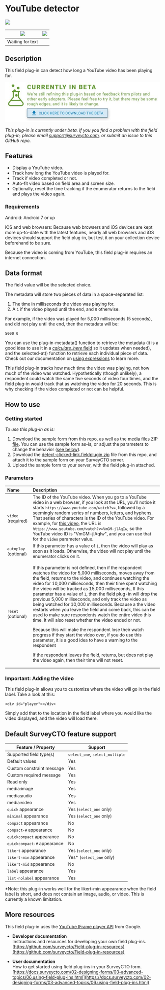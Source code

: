 # YouTube detector

<img src="extras/readme-images/text_box_revealed.png" width="300px">

|<img src="extras/readme-images/blank_box.png" width="100px">|<img src="extras/readme-images/main_choice.png" width="100px">|
|:---:|:---:|
|Waiting for text||Main choice selected|

## Description

This field plug-in can detect how long a YouTube video has been playing for.

[![Download now](extras/readme-images/beta-release-download.jpeg)](https://github.com/surveycto/detect-clicked-link/raw/master/detect-clicked-link.fieldplugin.zip)

*This plug-in is currently under beta. If you you find a problem with the field plug-in, please email support@surveycto.com, or submit an issue to this GitHub repo.*

## Features

* Display a YouTube video.
* Track how long the YouTube video is played for.
* Track if video completed or not.
* Auto-fit video based on field area and screen size.
* Optionally, reset the time tracking if the enumerator returns to the field and plays the video again.

### Requirements

Android: Android 7 or up

iOS and web browsers: Because web browsers and iOS devices are kept more up-to-date with the latest features, nearly all web browsers and iOS devices should support the field plug-in, but test it on your collection device beforehand to be sure.

Because the video is coming from YouTube, this field plug-in requires an internet connection.

## Data format

The field value will be the selected choice.

The metadata will store two pieces of data in a space-separated list:

1. The time in milliseconds the video was playing for.
2. A `1` if the video played until the end, and `0` otherwise.

For example, if the video was played for 5,000 milliseconds (5 seconds), and did not play until the end, then the metadata will be:

    5000 0

You can use the plug-in-metadata() function to retrieve the metadata (it is a good idea to use it in a [*calculate_here* field](https://docs.surveycto.com/02-designing-forms/01-core-concepts/03zb.field-types-calculate.html) so it updates when needed), and the selected-at() function to retrieve each individual piece of data. Check out our documentation on [using expressions](https://docs.surveycto.com/02-designing-forms/01-core-concepts/09.expressions.html) to learn more.

This field plug-in tracks how much time the video was playing, not how much of the video was watched. Hypothetically (though unlikely), a respondent could watch the same five seconds of video four times, and the field plug-in would track that as watching the video for 20 seconds. This is why checking if the video completed or not can be helpful.


## How to use

### Getting started

*To use this plug-in as is:*

1. Download the [sample form](https://github.com/surveycto/detect-clicked-link/raw/master/extras/sample-form/Other%20choice%20sample%20form.xlsx) from this repo, as well as the [media files ZIP file](https://github.com/surveycto/detect-clicked-link/raw/master/extras/sample-form/media.zip). You can use the sample form as-is, or adjust the parameters to change the behavior ([see below](#parameters)).
1. Download the [detect-clicked-link.fieldplugin.zip](https://github.com/surveycto/detect-clicked-link/raw/master/detect-clicked-link.fieldplugin.zip) file from this repo, and attach it to the sample form on your SurveyCTO server.
1. Upload the sample form to your server, with the field plug-in attached.

### Parameters

|Name|Description|
|:--|:--|
|`video` (required)|The ID of the YouTube video. When you go to a YouTube video in a web browser, if you look at the URL, you'll notice it starts `https://www.youtube.com/watch?v=`, followed by a seemingly random series of numbers, letters, and hyphens. That series of characters is the ID of the YouTube video. For example, for [this video](https://www.youtube.com/watch?v=VmGM-jlAqIw), the URL is `https://www.youtube.com/watch?v=VmGM-jlAqIw`, so the YouTube video ID is "VmGM-jlAqIw", and you can use that for the `video` parameter value.|
|`autoplay` (optional)|If this parameter has a value of `1`, then the video will play as soon as it loads. Otherwise, the video will not play until the enumerator clicks on it.|
|`reset` (optional)|<p>If this parameter is not defined, then if the respondent watches the video for 5,000 milliseconds, moves away from the field, returns to the video, and continues watching the video for 10,000 milliseconds, then their time spent watching the video will be tracked as 15,000 milliseconds, If this parameter has a value of `1`, then the field plug-in will drop the previous 5,000 milliseconds, and only track the video as being watched for 10,000 milliseconds. Because a the video restarts when you leave the field and come back, this can be used to make sure respondents watch the entire video this time. It will also reset whether the video ended or not.</p><p>Because this will make the respondent lose their watch progress if they start the video over, if you do use this parameter, it is a good idea to have a warning to the respondent</p><p>If the respondent leaves the field, returns, but does not play the video again, then their time will not reset.</p>|

### Important: Adding the video

This field plug-in allows you to customize where the video will go in the field label. Take a look at this:

    <div id="player"></div>

Simply add that to the location in the field label where you would like the video displayed, and the video will load there.

## Default SurveyCTO feature support

| Feature / Property | Support |
| --- | --- |
| Supported field type(s) | `select_one`, `select_multiple`|
| Default values | Yes |
| Custom constraint message | Yes |
| Custom required message | Yes |
| Read only | Yes |
| media:image | Yes |
| media:audio | Yes |
| media:video | Yes |
| `quick` appearance | Yes (`select_one` only) |
| `minimal` appearance | Yes (`select_one` only) |
| `compact` appearance | No |
| `compact-#` appearance | No |
| `quickcompact` appearance | No |
| `quickcompact-#` appearance | No |
| `likert` appearance | Yes (`select_one` only) |
| `likert-min` appearance | Yes* (`select_one` only) |
| `likert-mid` appearance | No |
| `label` appearance | Yes |
| `list-nolabel` appearance | Yes |

*Note: this plug-in works well for the likert-min appearance when the field label is short, and does not contain an image, audio, or video. This is currently a known limitation.

## More resources

This field plug-in uses the [YouTube IFrame player API](https://developers.google.com/youtube/iframe_api_reference) from Google.

* **Developer documentation**  
Instructions and resources for developing your own field plug-ins.  
[https://github.com/surveycto/Field-plug-in-resources](https://github.com/surveycto/Field-plug-in-resources)

* **User documentation**  
How to get started using field plug-ins in your SurveyCTO form.  
[https://docs.surveycto.com/02-designing-forms/03-advanced-topics/06.using-field-plug-ins.html](https://docs.surveycto.com/02-designing-forms/03-advanced-topics/06.using-field-plug-ins.html)